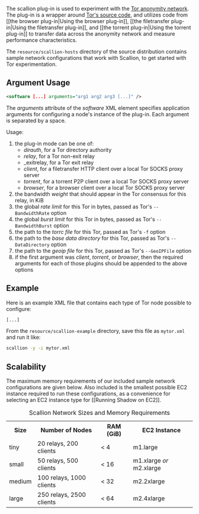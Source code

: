 The scallion plug-in is used to experiment with the [Tor anonymity network](https://www.torproject.org/). The plug-in is a wrapper around [Tor's source code](https://gitweb.torproject.org/tor.git), and utilizes code from [[the browser plug-in|Using the browser plug-in]], [[the filetransfer plug-in|Using the filetransfer plug-in]], and [[the torrent plug-in|Using the torrent plug-in]] to transfer data across the anonymity network and measure performance characteristics.

The `resource/scallion-hosts` directory of the source distribution contains sample network configurations that work with Scallion, to get started with Tor experimentation.

## Argument Usage

```xml
<software [...] arguments="arg1 arg2 arg3 [...]" />
```

The _arguments_ attribute of the _software_ XML element specifies application arguments for configuring a node's instance of the plug-in. Each argument is separated by a space.

Usage:
   1. the plug-in mode can be one of:
      + _dirauth_, for a Tor directory authority
      + _relay_, for a Tor non-exit relay
      + _exitrelay, for a Tor exit relay
      + _client_, for a filetransfer HTTP client over a local Tor SOCKS proxy server
      + _torrent_, for a torrent P2P client over a local Tor SOCKS proxy server
      + _browser_, for a browser client over a local Tor SOCKS proxy server
   1. the bandwidth _weight_ that should appear in the Tor consensus for this relay, in KiB
   1. the global _rate limit_ for this Tor in bytes, passed as Tor's `--BandwidthRate` option
   1. the global _burst limit_ for this Tor in bytes, passed as Tor's `--BandwidthBurst` option
   1. the path to the _torrc file_ for this Tor, passed as Tor's `-f` option
   1. the path to the _base data directory_ for this Tor, passed as Tor's `--DataDirectory` option
   1. the path to the _geoip file_ for this Tor, passed as Tor's `--GeoIPFile` option
   1. if the first argument was _client_, _torrent_, or _browser_, then the required arguments for each of those plugins should be appended to the above options

## Example

Here is an example XML file that contains each type of Tor node possible to configure:

```xml
[...]
```

From the `resource/scallion-example` directory, save this file as `mytor.xml` and run it like:
```bash
scallion -y -i mytor.xml
```

## Scalability

The maximum memory requirements of our included sample network configurations are given below. Also included is the smallest possible EC2 instance required to run these configurations, as a convenience for selecting an EC2 instance type for [[Running Shadow on EC2]].

<table>
  <caption>Scallion Network Sizes and Memory Requirements</caption>
  <tr>
    <th>Size</th><th>Number of Nodes</th><th>RAM (GiB)</th><th>EC2 Instance</th>
  </tr>
  <tr>
    <td>tiny</td><td>20 relays, 200 clients</td><td>&lt; 4</td><td>m1.large</td>
  </tr>
  <tr>
    <td>small</td><td>50 relays, 500 clients</td><td>&lt; 16</td><td>m1.xlarge <i>or</i> m2.xlarge</td>
  </tr>
  <tr>
    <td>medium</td><td>100 relays, 1000 clients</td><td>&lt; 32</td><td>m2.2xlarge</td>
  </tr>
  <tr>
    <td>large</td><td>250 relays, 2500 clients</td><td>&lt; 64</td><td>m2.4xlarge</td>
  </tr>
</table>
